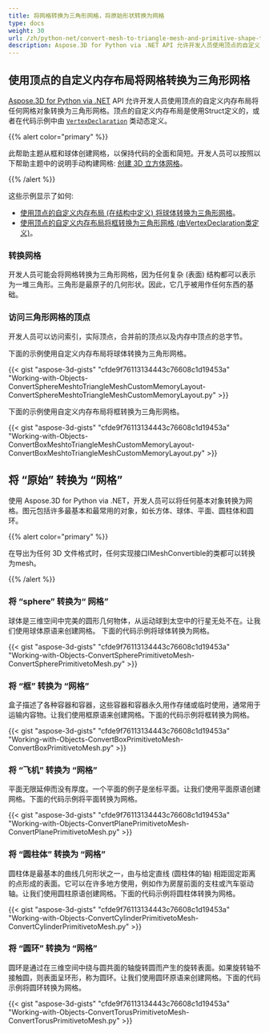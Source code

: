 ```yaml
---
title: 将网格转换为三角形网格，将原始形状转换为网格
type: docs
weight: 30
url: /zh/python-net/convert-mesh-to-triangle-mesh-and-primitive-shape-to-mesh/
description: Aspose.3D for Python via .NET API 允许开发人员使用顶点的自定义内存布局将任何网格对象转换为三角形网格。在代码示例中，使用Struct或dynamic by VertexDeclaration类定义顶点的自定义内存布局。
---
```

##  **使用顶点的自定义内存布局将网格转换为三角形网格**
[Aspose.3D for Python via .NET](https://products.aspose.com/3d/python-net/) API 允许开发人员使用顶点的自定义内存布局将任何网格对象转换为三角形网格。顶点的自定义内存布局是使用Struct定义的，或者在代码示例中由 [`VertexDeclaration`](http://www.aspose.com/api/net/3d/aspose.threed.utilities/vertexdeclaration) 类动态定义。

{{% alert color="primary" %}}

此帮助主题从框和球体创建网格，以保持代码的全面和简短。开发人员可以按照以下帮助主题中的说明手动构建网格: [创建 3D 立方体网格](/3d/zh/python-net/create-3d-mesh-and-scene/)。

{{% /alert %}}

这些示例显示了如何:

- [使用顶点的自定义内存布局 (在结构中定义) 将球体转换为三角形网格](/3d/zh/python-net/convert-mesh-to-triangle-mesh-and-primitive-shape-to-mesh/)。
- [使用顶点的自定义内存布局将框转换为三角形网格 (由VertexDeclaration类定义)](/3d/zh/python-net/convert-mesh-to-triangle-mesh-and-primitive-shape-to-mesh/)。
###  **转换网格**
开发人员可能会将网格转换为三角形网格，因为任何复杂 (表面) 结构都可以表示为一堆三角形。三角形是最原子的几何形状。因此，它几乎被用作任何东西的基础。
###  **访问三角形网格的顶点**
开发人员可以访问索引，实际顶点，合并前的顶点以及内存中顶点的总字节。

下面的示例使用自定义内存布局将球体转换为三角形网格。

{{< gist "aspose-3d-gists" "cfde9f76113134443c76608c1d19453a" "Working-with-Objects-ConvertSphereMeshtoTriangleMeshCustomMemoryLayout-ConvertSphereMeshtoTriangleMeshCustomMemoryLayout.py" >}}




下面的示例使用自定义内存布局将框转换为三角形网格。

{{< gist "aspose-3d-gists" "cfde9f76113134443c76608c1d19453a" "Working-with-Objects-ConvertBoxMeshtoTriangleMeshCustomMemoryLayout-ConvertBoxMeshtoTriangleMeshCustomMemoryLayout.py" >}}
##  **将 “原始” 转换为 “网格”**
使用 Aspose.3D for Python via .NET，开发人员可以将任何基本对象转换为网格。图元包括许多最基本和最常用的对象，如长方体、球体、平面、圆柱体和圆环。

{{% alert color="primary" %}}

在导出为任何 3D 文件格式时，任何实现接口IMeshConvertible的类都可以转换为mesh。

{{% /alert %}}
###  **将 “sphere” 转换为“ 网格”**
球体是三维空间中完美的圆形几何物体，从运动球到太空中的行星无处不在。让我们使用球体原语来创建网格。
下面的代码示例将球体转换为网格。

{{< gist "aspose-3d-gists" "cfde9f76113134443c76608c1d19453a" "Working-with-Objects-ConvertSpherePrimitivetoMesh-ConvertSpherePrimitivetoMesh.py" >}}
###  **将 “框” 转换为 “网格”**
盒子描述了各种容器和容器，这些容器和容器永久用作存储或临时使用，通常用于运输内容物。让我们使用框原语来创建网格。下面的代码示例将框转换为网格。

{{< gist "aspose-3d-gists" "cfde9f76113134443c76608c1d19453a" "Working-with-Objects-ConvertBoxPrimitivetoMesh-ConvertBoxPrimitivetoMesh.py" >}}
###  **将 “飞机” 转换为 “网格”**
平面无限延伸而没有厚度。一个平面的例子是坐标平面。让我们使用平面原语创建网格。下面的代码示例将平面转换为网格。

{{< gist "aspose-3d-gists" "cfde9f76113134443c76608c1d19453a" "Working-with-Objects-ConvertPlanePrimitivetoMesh-ConvertPlanePrimitivetoMesh.py" >}}
###  **将 “圆柱体” 转换为 “网格”**
圆柱体是最基本的曲线几何形状之一，由与给定直线 (圆柱体的轴) 相距固定距离的点形成的表面。它可以在许多地方使用，例如作为房屋前面的支柱或汽车驱动轴。让我们使用圆柱原语创建网格。下面的代码示例将圆柱体转换为网格。

{{< gist "aspose-3d-gists" "cfde9f76113134443c76608c1d19453a" "Working-with-Objects-ConvertCylinderPrimitivetoMesh-ConvertCylinderPrimitivetoMesh.py" >}}
###  **将 “圆环” 转换为 “网格”**
圆环是通过在三维空间中绕与圆共面的轴旋转圆而产生的旋转表面。如果旋转轴不接触圆，则表面呈环形，称为圆环。让我们使用圆环原语来创建网格。下面的代码示例将圆环转换为网格。

{{< gist "aspose-3d-gists" "cfde9f76113134443c76608c1d19453a" "Working-with-Objects-ConvertTorusPrimitivetoMesh-ConvertTorusPrimitivetoMesh.py" >}}

